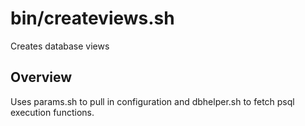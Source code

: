 # bin/createviews.sh

Creates database views

## Overview

Uses params.sh to pull in configuration and dbhelper.sh to fetch psql execution functions.



